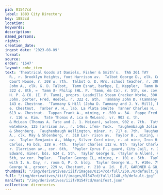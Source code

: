 ```yaml
---
pid: 01547cd
label: 1883 City Directory
key: 1883cd
location: 
keywords: 
description: 
named_persons: 
rights: 
creation_date: 
ingest_date: '2023-08-09'
format: 
source: 
order: '1547'
layout: cmhc_item
text: 'Theatrical Goods at Daniels, Fisher & Smith’s.  TAG 261 TAY     Tagert Joseph
  R., r. Brooklyn Heights, foot Harrison av.  Talbot George D., elk. County Court,
  Court House, r. 308 w. 7th.  Talbot G. D. Mrs. school teacher, r. 308 w. 7th.  Talbot
  John A., clk. G. D. Talbot,  Tamm Esnat, barkpe, E, Keppler,  Tamm Henry, elk, r.
  322 ¢. 8th, =  Tamm U- Philip (HL. P. ‘Tamm, é& Co), r. 5th, se. cov. Hemlock.  TAMM
  H. P. & CO. (I. P. Tamm), proprs. Leadville Steam Cracker Worke, 300 ¢. 8th.  ‘Tamm
  John, porter, Fred. Hoebel, r. 322 ¢. ath.  Tammany John D. (Cammany & Will), vr.
  143 e. Chestnne.  ‘Tammany & Hill (Joha D. Tammany and J. ¥. Mill), biksmiths, 143
  e. Chestnut.  Tanber A. H., lab. La Plata Smelte  Tanner Charles H., lnb., r. vear
  613 w. Chestnut.  Tappan Frank A., mining, r..509 w. 34.  Pappe Fred., wagoumkr,
  r. 116 w. Kim.  Tate Thomas A. ica & MeLean), vr. 902 ¢. th.                             Tate
  & McLean (Thomas A. Tate and J. 1. MeLean), saloon, 902 e. 7th.  Tattersall James,
  watehmke, 125 [arrison av., r. 146s. ifem- Tock.  Taughembaugh Jolin F., clk. May
  & Shocnberg.  Taughenbaugh Wellington, miner, r. 717 e. 7th.  Taughenbaugh William
  A., clk. May & Shoenberg, r. 318 Lar- rison av.  Taylor B., mining, r. 303 Harrison
  av.  Taylor Benjamin A., bkkpr, Silver Cord mine, r. at mine, Iron Hill.  Taylor
  Carlos, Fa bds, 128 e. 4th.  Taylor Charles 112 w. 8th  Taylor Charles W., mining,
  r. Ilarrison av., cor. 6th,  ‘Paylor Cyrus F., guard, City Jail, r. 301 e. 5th.  Taylor
  Edward, miner, bds. 624 ¢, 5th.  Taylor George E. (Taylor & Allen), vr. room. 1,
  5th, sw cor. Poplar.  ‘Taylor George IL, mining, r. 101 e. 5th.  Taylor George S.,
  with I. A. Day, r. room G, P. O. bldg.  Taylor George W., 7. #10e. 7th.  Taylor
  George W., grocer, 229 w, Chestunt, r. 210 w. 2d.  B.F, GARDNER & GO, ose ones aROORRORE,                            '
thumbnail: "/img/derivatives/iiif/images/01547cd/full/250,/0/default.jpg"
full: "/img/derivatives/iiif/images/01547cd/full/1140,/0/default.jpg"
manifest: "/img/derivatives/iiif/01547cd/manifest.json"
collection: directories
---
```

